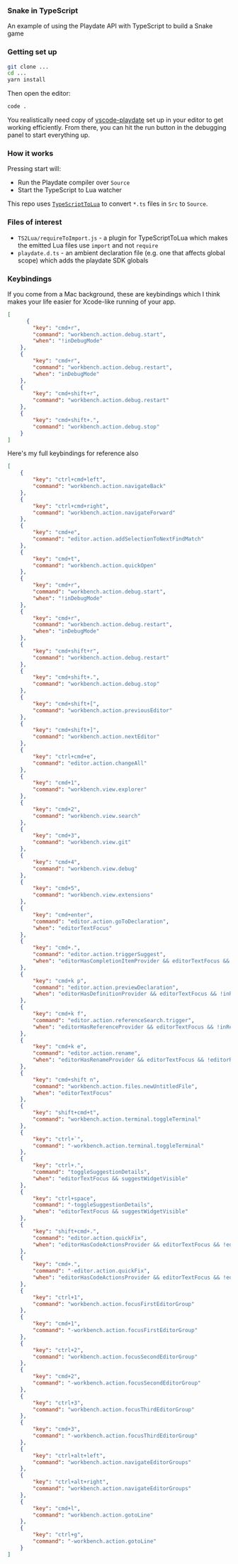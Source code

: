 ### Snake in TypeScript

An example of using the Playdate API with TypeScript to build a Snake game

### Getting set up

```sh
git clone ...
cd ...
yarn install
```

Then open the editor:

```sh
code .
```

You realistically need copy of [vscode-playdate](https://devforum.play.date/t/vs-code-extension/356/4) set up in your editor to get working efficiently. From there, you can hit the run button in the debugging panel to start everything up.

### How it works

Pressing start will:

 - Run the Playdate compiler over `Source`
 - Start the TypeScript to Lua watcher

This repo uses [`TypeScriptToLua`](https://typescripttolua.github.io) to convert `*.ts` files in `Src` to `Source`.

### Files of interest

- `TS2Lua/requireToImport.js` - a plugin for TypeScriptToLua which makes the emitted Lua files use `import` and not `require`
- `playdate.d.ts` - an ambient declaration file (e.g. one that affects global scope) which adds the playdate SDK globals

### Keybindings

If you come from a Mac background, these are keybindings which I think makes your life easier for Xcode-like running of your app.

```json
[
      {
        "key": "cmd+r",
        "command": "workbench.action.debug.start",
        "when": "!inDebugMode"
    },
    {
        "key": "cmd+r",
        "command": "workbench.action.debug.restart",
        "when": "inDebugMode"
    },
    {
        "key": "cmd+shift+r",
        "command": "workbench.action.debug.restart"
    },
    {
        "key": "cmd+shift+.",
        "command": "workbench.action.debug.stop"
    }
]
```

Here's my full keybindings for reference also

```json
[
    {
        "key": "ctrl+cmd+left",
        "command": "workbench.action.navigateBack"
    },
    {
        "key": "ctrl+cmd+right",
        "command": "workbench.action.navigateForward"
    },
    {
        "key": "cmd+e",
        "command": "editor.action.addSelectionToNextFindMatch"
    },
    {
        "key": "cmd+t",
        "command": "workbench.action.quickOpen"
    },
    {
        "key": "cmd+r",
        "command": "workbench.action.debug.start",
        "when": "!inDebugMode"
    },
    {
        "key": "cmd+r",
        "command": "workbench.action.debug.restart",
        "when": "inDebugMode"
    },
    {
        "key": "cmd+shift+r",
        "command": "workbench.action.debug.restart"
    },
    {
        "key": "cmd+shift+.",
        "command": "workbench.action.debug.stop"
    },
    {
        "key": "cmd+shift+[",
        "command": "workbench.action.previousEditor"
    },
    {
        "key": "cmd+shift+]",
        "command": "workbench.action.nextEditor"
    },
    {
        "key": "ctrl+cmd+e",
        "command": "editor.action.changeAll"
    },
    {
        "key": "cmd+1",
        "command": "workbench.view.explorer"
    },
    {
        "key": "cmd+2",
        "command": "workbench.view.search"
    },
    {
        "key": "cmd+3",
        "command": "workbench.view.git"
    },
    {
        "key": "cmd+4",
        "command": "workbench.view.debug"
    },
    {
        "key": "cmd+5",
        "command": "workbench.view.extensions"
    },
    {
        "key": "cmd+enter",
        "command": "editor.action.goToDeclaration",
        "when": "editorTextFocus"
    },
    {
        "key": "cmd+.",
        "command": "editor.action.triggerSuggest",
        "when": "editorHasCompletionItemProvider && editorTextFocus && !editorReadonly"
    },
    {
        "key": "cmd+k p",
        "command": "editor.action.previewDeclaration",
        "when": "editorHasDefinitionProvider && editorTextFocus && !inReferenceSearchEditor && !isInEmbeddedEditor"
    },
    {
        "key": "cmd+k f",
        "command": "editor.action.referenceSearch.trigger",
        "when": "editorHasReferenceProvider && editorTextFocus && !inReferenceSearchEditor && !isInEmbeddedEditor"
    },
    {
        "key": "cmd+k e",
        "command": "editor.action.rename",
        "when": "editorHasRenameProvider && editorTextFocus && !editorReadonly"
    },
    {
        "key": "cmd+shift n",
        "command": "workbench.action.files.newUntitledFile",
        "when": "editorTextFocus"
    },
    {
        "key": "shift+cmd+t",
        "command": "workbench.action.terminal.toggleTerminal"
    },
    {
        "key": "ctrl+`",
        "command": "-workbench.action.terminal.toggleTerminal"
    },
    {
        "key": "ctrl+.",
        "command": "toggleSuggestionDetails",
        "when": "editorTextFocus && suggestWidgetVisible"
    },
    {
        "key": "ctrl+space",
        "command": "-toggleSuggestionDetails",
        "when": "editorTextFocus && suggestWidgetVisible"
    },
    {
        "key": "shift+cmd+.",
        "command": "editor.action.quickFix",
        "when": "editorHasCodeActionsProvider && editorTextFocus && !editorReadonly"
    },
    {
        "key": "cmd+.",
        "command": "-editor.action.quickFix",
        "when": "editorHasCodeActionsProvider && editorTextFocus && !editorReadonly"
    },
    {
        "key": "ctrl+1",
        "command": "workbench.action.focusFirstEditorGroup"
    },
    {
        "key": "cmd+1",
        "command": "-workbench.action.focusFirstEditorGroup"
    },
    {
        "key": "ctrl+2",
        "command": "workbench.action.focusSecondEditorGroup"
    },
    {
        "key": "cmd+2",
        "command": "-workbench.action.focusSecondEditorGroup"
    },
    {
        "key": "ctrl+3",
        "command": "workbench.action.focusThirdEditorGroup"
    },
    {
        "key": "cmd+3",
        "command": "-workbench.action.focusThirdEditorGroup"
    },
    {
        "key": "ctrl+alt+left",
        "command": "workbench.action.navigateEditorGroups"
    },
    {
        "key": "ctrl+alt+right",
        "command": "workbench.action.navigateEditorGroups"
    },
    {
        "key": "cmd+l",
        "command": "workbench.action.gotoLine"
    },
    {
        "key": "ctrl+g",
        "command": "-workbench.action.gotoLine"
    }
]
```

